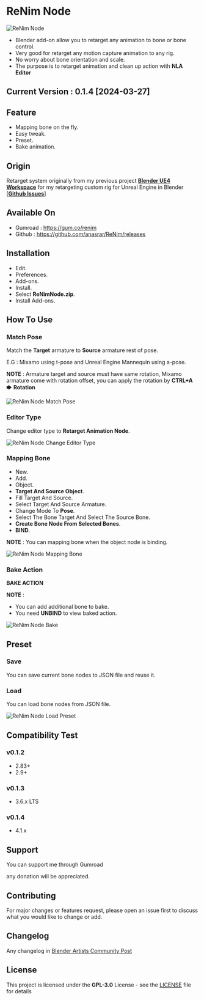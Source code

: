 # ReNim Node

![ReNim Node](doc_assets/banner.png)

- Blender add-on allow you to retarget any animation to bone or bone control.
- Very good for retarget any motion capture animation to any rig.
- No worry about bone orientation and scale.
- The purpose is to retarget animation and clean up action with **NLA Editor**

## Current Version : 0.1.4 [2024-03-27]

## Feature

- Mapping bone on the fly.
- Easy tweak.
- Preset.
- Bake animation.

## Origin

Retarget system originally from my previous project **[Blender UE4 Workspace](https://github.com/anasrar/Blender-UE4-Workspace)** for my retargeting custom rig for Unreal Engine in Blender [**[Github Issues](https://github.com/anasrar/Blender-UE4-Workspace/issues/14#issuecomment-670843204)**]

## Available On

- Gumroad : https://gum.co/renim
- Github : https://github.com/anasrar/ReNim/releases

## Installation

- Edit.
- Preferences.
- Add-ons.
- Install.
- Select **ReNimNode.zip**.
- Install Add-ons.

## How To Use

### Match Pose

Match the **Target** armature to **Source** armature rest of pose.

E.G : Mixamo using t-pose and Unreal Engine Mannequin using a-pose.

**NOTE** : Armature target and source must have same rotation, Mixamo armature come with rotation offset, you can apply the rotation by **CTRL+A** 🡆 **Rotation**

![ReNim Node Match Pose](doc_assets/matchpose.gif)

### Editor Type

Change editor type to **Retarget Animation Node**.

![ReNim Node Change Editor Type](doc_assets/changeeditortype.gif)

### Mapping Bone

- New.
- Add.
- Object.
- **Target And Source Object**.
- Fill Target And Source.
- Select Target And Source Armature.
- Change Mode To **Pose**.
- Select The Bone Target And Select The Source Bone.
- **Create Bone Node From Selected Bones**.
- **BIND**.

**NOTE** : You can mapping bone when the object node is binding.

![ReNim Node Mapping Bone](doc_assets/mappingbone.gif)

### Bake Action

**BAKE ACTION**

**NOTE** :

- You can add additional bone to bake.
- You need **UNBIND** to view baked action.

![ReNim Node Bake](doc_assets/bake.gif)

## Preset

### Save

You can save current bone nodes to JSON file and reuse it.

### Load

You can load bone nodes from JSON file.

![ReNim Node Load Preset](doc_assets/ori-preset.gif)

## Compatibility Test

### v0.1.2

- 2.83+
- 2.9+

### v0.1.3

- 3.6.x LTS

### v0.1.4

- 4.1.x

## Support

You can support me through Gumroad

any donation will be appreciated.

## Contributing

For major changes or features request, please open an issue first to discuss what you would like to change or add.

## Changelog

Any changelog in [Blender Artists Community Post](https://blenderartists.org/t/renim-node-based-retarget-animation/1261958)

## License

This project is licensed under the **GPL-3.0** License - see the [LICENSE](LICENSE) file for details
